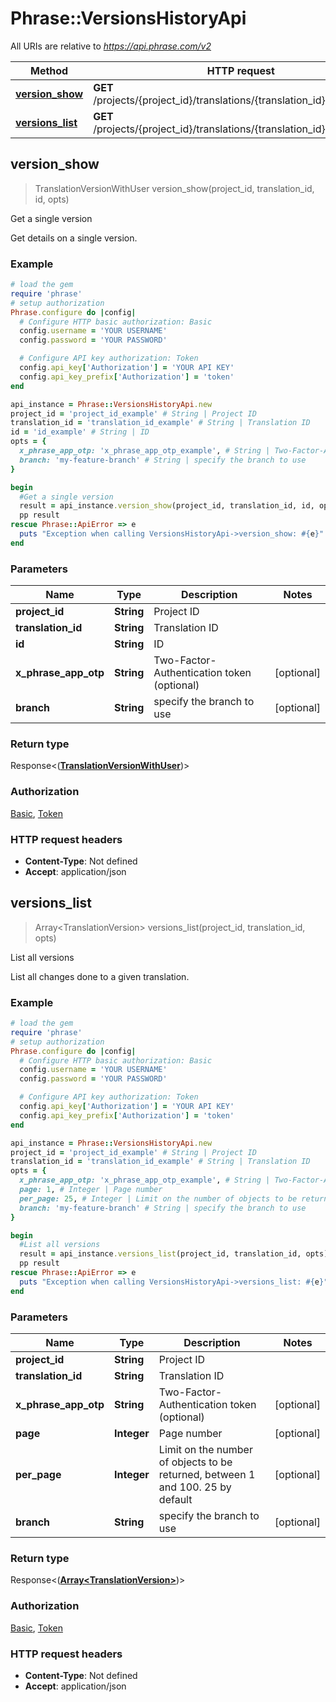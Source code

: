# Phrase::VersionsHistoryApi

All URIs are relative to *https://api.phrase.com/v2*

Method | HTTP request | Description
------------- | ------------- | -------------
[**version_show**](VersionsHistoryApi.md#version_show) | **GET** /projects/{project_id}/translations/{translation_id}/versions/{id} | Get a single version
[**versions_list**](VersionsHistoryApi.md#versions_list) | **GET** /projects/{project_id}/translations/{translation_id}/versions | List all versions



## version_show

> TranslationVersionWithUser version_show(project_id, translation_id, id, opts)

Get a single version

Get details on a single version.

### Example

```ruby
# load the gem
require 'phrase'
# setup authorization
Phrase.configure do |config|
  # Configure HTTP basic authorization: Basic
  config.username = 'YOUR USERNAME'
  config.password = 'YOUR PASSWORD'

  # Configure API key authorization: Token
  config.api_key['Authorization'] = 'YOUR API KEY'
  config.api_key_prefix['Authorization'] = 'token'
end

api_instance = Phrase::VersionsHistoryApi.new
project_id = 'project_id_example' # String | Project ID
translation_id = 'translation_id_example' # String | Translation ID
id = 'id_example' # String | ID
opts = {
  x_phrase_app_otp: 'x_phrase_app_otp_example', # String | Two-Factor-Authentication token (optional)
  branch: 'my-feature-branch' # String | specify the branch to use
}

begin
  #Get a single version
  result = api_instance.version_show(project_id, translation_id, id, opts)
  pp result
rescue Phrase::ApiError => e
  puts "Exception when calling VersionsHistoryApi->version_show: #{e}"
end
```

### Parameters


Name | Type | Description  | Notes
------------- | ------------- | ------------- | -------------
 **project_id** | **String**| Project ID | 
 **translation_id** | **String**| Translation ID | 
 **id** | **String**| ID | 
 **x_phrase_app_otp** | **String**| Two-Factor-Authentication token (optional) | [optional] 
 **branch** | **String**| specify the branch to use | [optional] 

### Return type

Response<([**TranslationVersionWithUser**](TranslationVersionWithUser.md))>

### Authorization

[Basic](../README.md#Basic), [Token](../README.md#Token)

### HTTP request headers

- **Content-Type**: Not defined
- **Accept**: application/json


## versions_list

> Array&lt;TranslationVersion&gt; versions_list(project_id, translation_id, opts)

List all versions

List all changes done to a given translation.

### Example

```ruby
# load the gem
require 'phrase'
# setup authorization
Phrase.configure do |config|
  # Configure HTTP basic authorization: Basic
  config.username = 'YOUR USERNAME'
  config.password = 'YOUR PASSWORD'

  # Configure API key authorization: Token
  config.api_key['Authorization'] = 'YOUR API KEY'
  config.api_key_prefix['Authorization'] = 'token'
end

api_instance = Phrase::VersionsHistoryApi.new
project_id = 'project_id_example' # String | Project ID
translation_id = 'translation_id_example' # String | Translation ID
opts = {
  x_phrase_app_otp: 'x_phrase_app_otp_example', # String | Two-Factor-Authentication token (optional)
  page: 1, # Integer | Page number
  per_page: 25, # Integer | Limit on the number of objects to be returned, between 1 and 100. 25 by default
  branch: 'my-feature-branch' # String | specify the branch to use
}

begin
  #List all versions
  result = api_instance.versions_list(project_id, translation_id, opts)
  pp result
rescue Phrase::ApiError => e
  puts "Exception when calling VersionsHistoryApi->versions_list: #{e}"
end
```

### Parameters


Name | Type | Description  | Notes
------------- | ------------- | ------------- | -------------
 **project_id** | **String**| Project ID | 
 **translation_id** | **String**| Translation ID | 
 **x_phrase_app_otp** | **String**| Two-Factor-Authentication token (optional) | [optional] 
 **page** | **Integer**| Page number | [optional] 
 **per_page** | **Integer**| Limit on the number of objects to be returned, between 1 and 100. 25 by default | [optional] 
 **branch** | **String**| specify the branch to use | [optional] 

### Return type

Response<([**Array&lt;TranslationVersion&gt;**](TranslationVersion.md))>

### Authorization

[Basic](../README.md#Basic), [Token](../README.md#Token)

### HTTP request headers

- **Content-Type**: Not defined
- **Accept**: application/json

